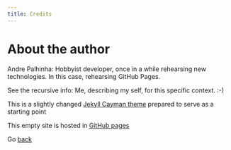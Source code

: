 ```yaml
---
title: Credits
---
```

# About the author
Andre Palhinha: Hobbyist developer, once in a while rehearsing new technologies. In this case, rehearsing GitHub Pages.

See the recursive info: Me, describing my self, for this specific context.
:-)

This is a slightly changed [Jekyll Cayman theme](https://github.com/pages-themes/cayman) prepared to serve as a starting point

This empty site is hosted in [GitHub pages](https://pages.github.com/)

Go [back](index.md)